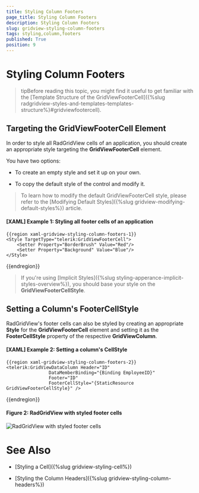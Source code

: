 ```yaml
---
title: Styling Column Footers
page_title: Styling Column Footers
description: Styling Column Footers
slug: gridview-styling-column-footers
tags: styling,column,footers
published: True
position: 9
---
```


# Styling Column Footers


>tipBefore reading this topic, you might find it useful to get familiar with the [Template Structure of the GridViewFooterCell]({%slug radgridview-styles-and-templates-templates-structure%}#gridviewfootercell).

## Targeting the GridViewFooterCell Element

In order to style all RadGridView cells of an application, you should create an appropriate style targeting the __GridViewFooterCell__ element.

You have two options:

* To create an empty style and set it up on your own.

* To copy the default style of the control and modify it.

>To learn how to modify the default GridViewFooterCell style, please refer to the [Modifying Default Styles]({%slug gridview-modifying-default-styles%}) article.

#### __[XAML] Example 1: Styling all footer cells of an application__

	{{region xaml-gridview-styling-column-footers-1}}
	<Style TargetType="telerik:GridViewFooterCell">
	    <Setter Property="BorderBrush" Value="Red"/>
	    <Setter Property="Background" Value="Blue"/>
	</Style>
{{endregion}}

>If you're using [Implicit Styles]({%slug styling-apperance-implicit-styles-overview%}), you should base your style on the __GridViewFooterCellStyle__.

## Setting a Column's FooterCellStyle

RadGridView's footer cells can also be styled by creating an appropriate __Style__ for the **GridViewFooterCell** element and setting it as the __FooterCellStyle__ property of the respective __GridViewColumn__. 

#### __[XAML] Example 2: Setting a column's CellStyle__

	{{region xaml-gridview-styling-column-footers-2}}
	<telerik:GridViewDataColumn Header="ID"
	                DataMemberBinding="{Binding EmployeeID}"
	                Footer="ID"
	                FooterCellStyle="{StaticResource GridViewFooterCellStyle}" />
{{endregion}}

#### __Figure 2: RadGridView with styled footer cells__

![RadGridView with styled footer cells](images/RadGridView_Styles_and_Templates_Styling_GridViewColumnFooterCell_03.png)

# See Also

 * [Styling a Cell]({%slug gridview-styling-cell%})

 * [Styling the Column Headers]({%slug gridview-styling-column-headers%})
